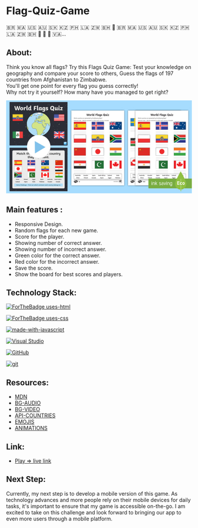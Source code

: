 # Flag-Quiz-Game
🇧🇷 🇲🇦 🇺🇸 🇦🇺 🇸🇰 🇰🇿 🇵🇭 🇱🇦 🇿🇼 🇧🇭 🏴󠁧󠁢󠁷󠁬󠁳󠁿 🇧🇷 🇲🇦 🇺🇸 🇦🇺 🇸🇰 🇰🇿 🇵🇭 🇱🇦 🇿🇼 🇧🇭 🏴󠁧󠁢󠁷󠁬󠁳󠁿 🏴󠁧󠁢󠁥󠁮󠁧󠁿 🏴󠁧󠁢󠁳󠁣󠁴󠁿 🇻🇦...

## About:

Think you know all flags? Try this Flags Quiz Game: Test your knowledge on geography and compare your score to others, Guess the flags of 197 countries from Afghanistan to Zimbabwe.   
You'll get one point for every flag you guess correctly!   
Why not try it yourself? How many have you managed to get right?  
   
![alt text](img/readme.jpg)

  
## Main features :

 * Responsive Design.
 * Random flags for each new game.
 * Score for the player.
 * Showing number of correct answer.
 * Showing number of incorrect answer. 
 * Green color for the correct answer.
 * Red color for the incorrect answer.
 * Save the score.
 * Show the board for best scores and players.

 ## Technology Stack:

 [![ForTheBadge uses-html](http://ForTheBadge.com/images/badges/uses-html.svg)](http://ForTheBadge.com)  

 [![ForTheBadge uses-css](http://ForTheBadge.com/images/badges/uses-css.svg)](http://ForTheBadge.com)  

 [![made-with-javascript](https://img.shields.io/badge/Made%20with-JavaScript-1f425f.svg)](https://www.javascript.com)  

[![Visual Studio](https://badgen.net/badge/icon/visualstudio?icon=visualstudio&label)](https://visualstudio.microsoft.com)  

[![GitHub](https://badgen.net/badge/icon/github?icon=github&label)](https://github.com)  

 [![git](https://img.shields.io/badge/--F05032?logo=git&logoColor=ffffff)](http://git-scm.com/)  

## Resources:

* [MDN](https://developer.mozilla.org/en-US/)
* [BG-AUDIO](https://pixabay.com/music/)
* [BG-VIDEO](https://elements.envato.com/?cl=header)
* [API-COUNTRIES](https://restcountries.com)
* [EMOJIS](https://getemoji.com/)
* [ANIMATIONS](https://www.w3schools.com/css/css3_animations.asp)


## Link:  
  
* [Play => live link](https://otfigo87.github.io/mod1-flag-quiz-game/)

## Next Step:

Currently, my next step is to develop a mobile version of this game. As technology advances and more people rely on their mobile devices for daily tasks, it's important to ensure that my game is accessible on-the-go. 
I am excited to take on this challenge and look forward to bringing our app to even more users through a mobile platform.